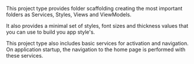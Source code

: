 ﻿This project type provides folder scaffolding creating the most important folders as Services, Styles, Views and ViewModels.

It also provides a minimal set of styles, font sizes and thickness values that you can use to build you app style's.

This project type also includes basic services for activation and navigation. On application startup, the navigation to the home page is performed with these services.
